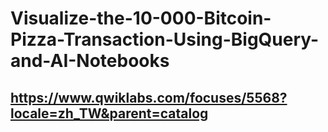 # Visualize-the-10-000-Bitcoin-Pizza-Transaction-Using-BigQuery-and-AI-Notebooks
## https://www.qwiklabs.com/focuses/5568?locale=zh_TW&parent=catalog
